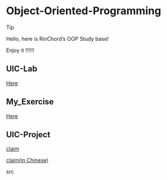 # Object-Oriented-Programming

> [!TIP]
>
> Hello, here is RinChord’s OOP Study base!
>
> Enjoy it !!!!!!

## UIC-Lab

[Here](.\Excercise\UIC_Lab)

## My_Exercise

[Here](.\Excercise\Own_Lab)

## UIC-Project

[claim](.\Project\OOPProject.pdf)

[claim(in Chinese)](.\Project\OOPProject_Zh-CN.pdf)

src

